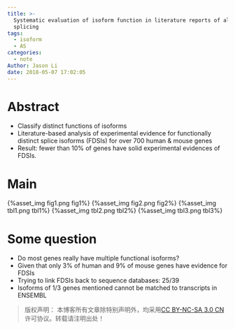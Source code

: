 ```yaml
---
title: >-
  Systematic evaluation of isoform function in literature reports of alternative
  splicing
tags:
  - isoform
  - AS
categories:
  - note
Author: Jason Li
date: 2018-05-07 17:02:05
---
```



<script type="text/x-mathjax-config">
MathJax.Hub.Config({
  TeX: { equationNumbers: { autoNumber: "AMS" } }
});
</script>

# Abstract
- Classify distinct functions of isoforms 
- Literature-based analysis of experimental evidence for functionally distinct splice isoforms (FDSIs) for over 700 human & mouse genes
- Result: fewer than 10% of genes have solid experimental evidences of FDSIs.

<!--more-->

# Main

{%asset_img fig1.png fig1%}
{%asset_img fig2.png fig2%}
{%asset_img tbl1.png tbl1%}
{%asset_img tbl2.png tbl2%}
{%asset_img tbl3.png tbl3%}


# Some question
- Do most genes really have multiple functional isoforms?
- Given that only 3% of human and 9% of mouse genes have evidence for FDSIs
- Trying to link FDSIs back to sequence databases: 25/39
- Isoforms of 1/3 genes mentioned cannot be matched to transcripts in ENSEMBL







>版权声明： 本博客所有文章除特别声明外，均采用[CC BY-NC-SA 3.0 CN](https://creativecommons.org/licenses/by-nc-sa/3.0/cn/deed.zh)许可协议。转载请注明出处！
